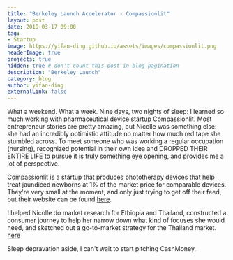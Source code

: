 ```yaml
---
title: "Berkeley Launch Accelerator - Compassionlit"
layout: post
date: 2019-03-17 09:00
tag:
- Startup
image: https://yifan-ding.github.io/assets/images/compassionlit.png
headerImage: true
projects: true
hidden: true # don't count this post in blog pagination
description: "Berkeley Launch"
category: blog
author: yifan-ding
externalLink: false
---
```


What a weekend. What a week. Nine days, two nights of sleep: I learned so much working with pharmaceutical device startup Compassionlit. Most entrepreneur stories are pretty amazing, but Nicolle was something else: she had an incredibly optimistic attitude no matter how much red tape she stumbled across. To meet someone who was working a regular occupation (nursing), recognized potential in their own idea and DROPPED THEIR ENTIRE LIFE to pursue it is truly something eye opening, and provides me a lot of perspective.

Compassionlit is a startup that produces phototherapy devices that help treat jaundiced newborns at 1% of the market price for comparable devices. They're very small at the moment, and only just trying to get off their feed, but their website can be found [here](http://box5653.temp.domains/~compauf8/).

I helped Nicolle do market research for Ethiopia and Thailand, constructed a consumer journey to help her narrow down what kind of focuses she would need, and sketched out a go-to-market strategy for the Thailand market. [here](https://yifan-ding.github.io/assets/compassionlit-consumerjourney.pptx)

Sleep depravation aside, I can't wait to start pitching CashMoney.
